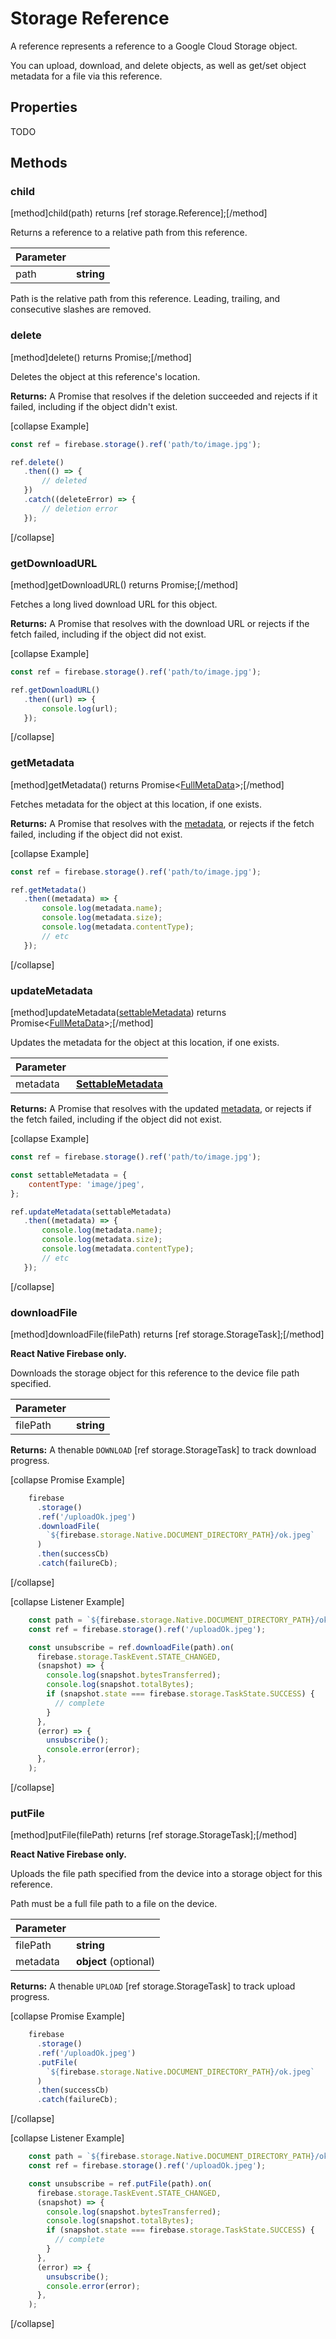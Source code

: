# Storage Reference

A  reference represents a reference to a Google Cloud Storage object.

You can upload, download, and delete objects, as well as get/set object metadata  for a file via this reference.

## Properties

 TODO

## Methods

### child
[method]child(path) returns [ref storage.Reference];[/method]

Returns a reference to a relative path from this reference.

| Parameter |         |
| --------- | ------- |
| path  | **string**  |

Path is the relative path from this reference. Leading, trailing, and consecutive slashes are removed.

### delete
[method]delete() returns Promise<void>;[/method]

Deletes the object at this reference's location.

**Returns:** A Promise that resolves if the deletion succeeded and rejects if it failed, including if the object didn't exist.

[collapse Example]
```js
const ref = firebase.storage().ref('path/to/image.jpg');

ref.delete()
   .then(() => {
       // deleted
   })
   .catch((deleteError) => {
       // deletion error
   });
```
[/collapse]

### getDownloadURL
[method]getDownloadURL() returns Promise<string>;[/method]

Fetches a long lived download URL for this object.

**Returns:** A Promise that resolves with the download URL or rejects if the fetch failed, including if the object did not exist.

[collapse Example]
```js
const ref = firebase.storage().ref('path/to/image.jpg');

ref.getDownloadURL()
   .then((url) => {
       console.log(url);
   });
```
[/collapse]

### getMetadata
[method]getMetadata() returns Promise<[FullMetaData](https://firebase.google.com/docs/reference/js/firebase.storage.FullMetadata)>;[/method]

Fetches metadata for the object at this location, if one exists.

**Returns:** A Promise that resolves with the [metadata](https://firebase.google.com/docs/reference/js/firebase.storage.FullMetadata),
or rejects if the fetch failed, including if the object did not exist.

[collapse Example]
```js
const ref = firebase.storage().ref('path/to/image.jpg');

ref.getMetadata()
   .then((metadata) => {
       console.log(metadata.name);
       console.log(metadata.size);
       console.log(metadata.contentType);
       // etc
   });
```
[/collapse]


### updateMetadata
[method]updateMetadata([settableMetadata](https://firebase.google.com/docs/reference/js/firebase.storage.SettableMetadata)) returns Promise<[FullMetaData](https://firebase.google.com/docs/reference/js/firebase.storage.FullMetadata)>;[/method]

Updates the metadata for the object at this location, if one exists.

| Parameter |         |
| --------- | ------- |
| metadata  | **[SettableMetadata](https://firebase.google.com/docs/reference/js/firebase.storage.SettableMetadata)**  |

**Returns:** A Promise that resolves with the updated [metadata](https://firebase.google.com/docs/reference/js/firebase.storage.FullMetadata),
or rejects if the fetch failed, including if the object did not exist.

[collapse Example]
```js
const ref = firebase.storage().ref('path/to/image.jpg');

const settableMetadata = {
    contentType: 'image/jpeg',
};

ref.updateMetadata(settableMetadata)
   .then((metadata) => {
       console.log(metadata.name);
       console.log(metadata.size);
       console.log(metadata.contentType);
       // etc
   });
```
[/collapse]

### downloadFile
[method]downloadFile(filePath) returns [ref storage.StorageTask];[/method]

**React Native Firebase only.**

Downloads the storage object for this reference to the device file path specified.

| Parameter |         |
| --------- | ------- |
| filePath  | **string**  |

**Returns:** A thenable `DOWNLOAD` [ref storage.StorageTask] to track download progress.

[collapse Promise Example]
```js
    firebase
      .storage()
      .ref('/uploadOk.jpeg')
      .downloadFile(
        `${firebase.storage.Native.DOCUMENT_DIRECTORY_PATH}/ok.jpeg`
      )
      .then(successCb)
      .catch(failureCb);
```
[/collapse]

[collapse Listener Example]
```js
    const path = `${firebase.storage.Native.DOCUMENT_DIRECTORY_PATH}/ok.jpeg`;
    const ref = firebase.storage().ref('/uploadOk.jpeg');

    const unsubscribe = ref.downloadFile(path).on(
      firebase.storage.TaskEvent.STATE_CHANGED,
      (snapshot) => {
        console.log(snapshot.bytesTransferred);
        console.log(snapshot.totalBytes);
        if (snapshot.state === firebase.storage.TaskState.SUCCESS) {
          // complete
        }
      },
      (error) => {
        unsubscribe();
        console.error(error);
      },
    );
```
[/collapse]

### putFile
[method]putFile(filePath) returns [ref storage.StorageTask];[/method]

**React Native Firebase only.**

Uploads the file path specified from the device into a storage object for this reference.

Path must be a full file path to a file on the device.

| Parameter |         |
| --------- | ------- |
| filePath  | **string**  |
| metadata  | **object** (optional)  |

**Returns:** A thenable `UPLOAD` [ref storage.StorageTask] to track upload progress.

[collapse Promise Example]
```js
    firebase
      .storage()
      .ref('/uploadOk.jpeg')
      .putFile(
        `${firebase.storage.Native.DOCUMENT_DIRECTORY_PATH}/ok.jpeg`
      )
      .then(successCb)
      .catch(failureCb);
```
[/collapse]

[collapse Listener Example]
```js
    const path = `${firebase.storage.Native.DOCUMENT_DIRECTORY_PATH}/ok.jpeg`;
    const ref = firebase.storage().ref('/uploadOk.jpeg');

    const unsubscribe = ref.putFile(path).on(
      firebase.storage.TaskEvent.STATE_CHANGED,
      (snapshot) => {
        console.log(snapshot.bytesTransferred);
        console.log(snapshot.totalBytes);
        if (snapshot.state === firebase.storage.TaskState.SUCCESS) {
          // complete
        }
      },
      (error) => {
        unsubscribe();
        console.error(error);
      },
    );
```
[/collapse]
